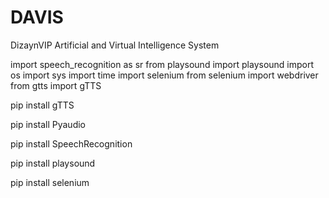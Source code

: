 # DAVIS
DizaynVIP Artificial and Virtual Intelligence System

import speech_recognition as sr
from playsound import playsound
import os
import sys
import time
import selenium
from selenium import webdriver
from gtts import gTTS

pip install gTTS

pip install Pyaudio

pip install SpeechRecognition

pip install playsound

pip install selenium
